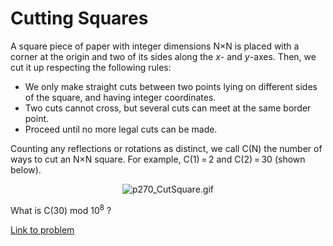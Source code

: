 # Cutting Squares

<p>A square piece of paper with integer dimensions N×N is placed with a corner at the origin and two of its sides along the <var>x</var>- and <var>y</var>-axes. Then, we cut it up respecting the following rules:
</p><ul><li>We only make straight cuts between two points lying on different sides of the square, and having integer coordinates.</li>
<li>Two cuts cannot cross, but several cuts can meet at the same border point.</li>
<li>Proceed until no more legal cuts can be made.</li>
</ul><p>Counting any reflections or rotations as distinct, we call C(N) the number of ways to cut an N×N square. For example, C(1) = 2 and C(2) = 30 (shown below).</p>
<div align="center"><img src="project/images/p270_CutSquare.gif" alt="p270_CutSquare.gif" /></div>

<p>What is C(30) mod 10<sup>8</sup> ?</p>

[Link to problem](https://projecteuler.net/problem=270)
